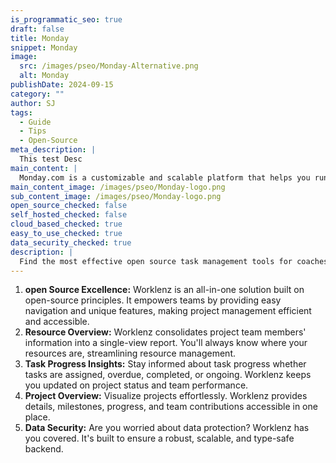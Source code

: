 ```yaml
---
is_programmatic_seo: true
draft: false
title: Monday
snippet: Monday
image:
  src: /images/pseo/Monday-Alternative.png
  alt: Monday
publishDate: 2024-09-15
category: ""
author: SJ
tags:
  - Guide
  - Tips
  - Open-Source
meta_description: |
  This test Desc
main_content: |
  Monday.com is a customizable and scalable platform that helps you run all your work in one place. It offers work management, CRM, project management, and more features.
main_content_image: /images/pseo/Monday-logo.png
sub_content_image: /images/pseo/Monday-logo.png
open_source_checked: false
self_hosted_checked: false
cloud_based_checked: true
easy_to_use_checked: true
data_security_checked: true
description: |
  Find the most effective open source task management tools for coaches on our platform. Simplify your coaching tasks and boost productivity with these tools.
---
```

1. **open Source Excellence:** Worklenz is an all-in-one solution built on open-source principles. It empowers teams by providing easy navigation and unique features, making project management efficient and accessible.
2. **Resource Overview:** Worklenz consolidates project team members' information into a single-view report. You'll always know where your resources are, streamlining resource management.
3. **Task Progress Insights:** Stay informed about task progress whether tasks are assigned, overdue, completed, or ongoing. Worklenz keeps you updated on project status and team performance.
4. **Project Overview:** Visualize projects effortlessly. Worklenz provides details, milestones, progress, and team contributions accessible in one place.
5. **Data Security:** Are you worried about data protection? Worklenz has you covered. It's built to ensure a robust, scalable, and type-safe backend.
